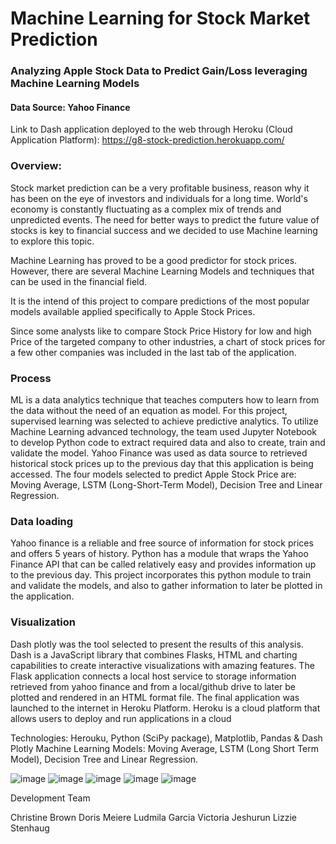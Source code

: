 # Machine Learning for Stock Market Prediction

### Analyzing Apple Stock Data to Predict Gain/Loss leveraging Machine Learning Models
#### Data Source: Yahoo Finance

Link to Dash application deployed to the web through Heroku (Cloud Application Platform):
https://g8-stock-prediction.herokuapp.com/

### Overview:

Stock market prediction can be a very profitable business, reason why it has been on the eye of investors and individuals for a long time. World's economy is constantly fluctuating as a complex mix of trends and unpredicted events. The need for better ways to predict the future value of stocks is key to financial success and we decided to use Machine learning to explore this topic.

Machine Learning has proved to be a good predictor for stock prices. However, there are several Machine Learning Models and techniques that can be used in the financial field. 

It is the intend of this project to compare predictions of the most popular models available applied specifically to Apple Stock Prices.

Since some analysts like to compare Stock Price History for low and high Price of the targeted company to other industries, a chart of stock prices for a few other companies was included in the last tab of the application.



### Process
ML is a data analytics technique that teaches computers how to learn from the data without the need of an equation as model. For this project, supervised learning was selected to achieve predictive analytics. 
To utilize Machine Learning advanced technology, the team used Jupyter Notebook to develop Python code to extract required data and also to create, train and validate the model.
Yahoo Finance was used as data source to retrieved historical stock prices up to the previous day that this application is being accessed.
The four models selected to predict Apple Stock Price are: Moving Average, LSTM (Long-Short-Term Model), Decision Tree and Linear Regression. 


### Data loading 
Yahoo finance is a reliable and free source of information for stock prices and offers 5 years of history. Python has a module that wraps the Yahoo Finance API that can be called relatively easy and provides information up to the previous day. This project incorporates this python module to train and validate the models, and also to gather information to later be plotted in the application.

### Visualization

Dash plotly was the tool selected to present the results of this analysis. Dash is a JavaScript library that combines Flasks, HTML and charting capabilities to create interactive visualizations with amazing features. The Flask application connects a local host service to storage information retrieved from yahoo finance and from a local/github drive to later be plotted and rendered in an HTML format file. The final application was launched to the internet in Heroku Platform. Heroku is a cloud platform that allows users to deploy and run applications in a cloud

Technologies: Herouku, Python (SciPy package), Matplotlib, Pandas & Dash Plotly Machine Learning Models: Moving Average, LSTM (Long Short Term Model), Decision Tree and Linear Regression.


![image](https://user-images.githubusercontent.com/70984918/119550630-4361f200-bd5e-11eb-8834-31773ce13087.png)
![image](https://user-images.githubusercontent.com/70984918/119550658-478e0f80-bd5e-11eb-88bb-81e929d78e3c.png)
![image](https://user-images.githubusercontent.com/70984918/119550671-4bba2d00-bd5e-11eb-878e-34a6bd1e1890.png)
![image](https://user-images.githubusercontent.com/70984918/119550682-4eb51d80-bd5e-11eb-9561-22dd8988d034.png)
![image](https://user-images.githubusercontent.com/70984918/119550693-51177780-bd5e-11eb-9805-37bda73a4af4.png)

Development Team

Christine Brown
Doris Meiere
Ludmila Garcia
Victoria Jeshurun
Lizzie Stenhaug
